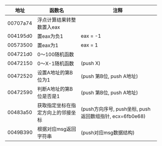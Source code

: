 | 地址     | 函数名                             | 注释                                                    |
| -------- | ---------------------------------- | ------------------------------------------------------- |
| 00707a74 | 浮点计算结果转整数置入eax          |                                                         |
| 004195d0 | 置eax为负1                         | eax = -1                                                |
| 00573500 | 置eax为1                           | eax = 1                                                 |
| 004721d0 | 0～100随机函数                     |                                                         |
| 00472150 | 0～X-1随机函数                     | (push X)                                                |
| 00472520 | 设置A地址的第B位为1                | (push 第B位, push A地址)                                |
| 00472590 | 判断A地址的第B位是否是1            | (push 第B位, push A地址)                                |
| 00483a50 | 获取指定坐标在指定方向上的邻接坐标 | (push方向序号, push坐标, push返回数组指针, ecx=6fb0e68) |
| 0049B390 | 根据对应msg返回字符串              | (push对应msg数据结构)                                   |
  